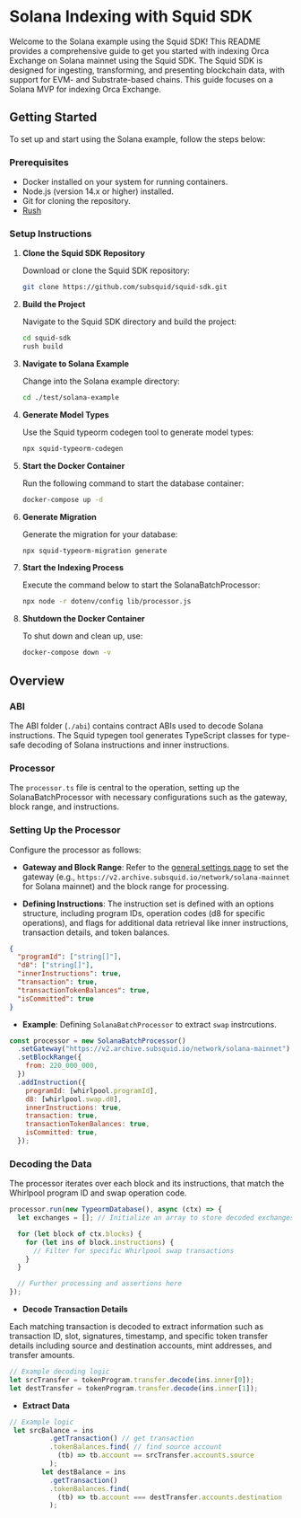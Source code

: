 
# Solana Indexing with Squid SDK

Welcome to the Solana example using the Squid SDK! This README provides a comprehensive guide to get you started with indexing Orca Exchange on Solana mainnet using the Squid SDK. The Squid SDK is designed for ingesting, transforming, and presenting blockchain data, with support for EVM- and Substrate-based chains. This guide focuses on a Solana MVP for indexing Orca Exchange.

## Getting Started

To set up and start using the Solana example, follow the steps below:

### Prerequisites

- Docker installed on your system for running containers.
- Node.js (version 14.x or higher) installed.
- Git for cloning the repository.
- [Rush](https://www.npmjs.com/package/@microsoft/rush)

### Setup Instructions

1. **Clone the Squid SDK Repository**

   Download or clone the Squid SDK repository:

   ```bash
   git clone https://github.com/subsquid/squid-sdk.git
   ```

2. **Build the Project**

   Navigate to the Squid SDK directory and build the project:

   ```bash
   cd squid-sdk
   rush build
   ```

3. **Navigate to Solana Example**

   Change into the Solana example directory:

   ```bash
   cd ./test/solana-example
   ```

4. **Generate Model Types**

   Use the Squid typeorm codegen tool to generate model types:

   ```bash
   npx squid-typeorm-codegen
   ```

5. **Start the Docker Container**

   Run the following command to start the database container:

   ```bash
   docker-compose up -d
   ```

6. **Generate Migration**

   Generate the migration for your database:

   ```bash
   npx squid-typeorm-migration generate
   ```

7. **Start the Indexing Process**

   Execute the command below to start the SolanaBatchProcessor:

   ```bash
   npx node -r dotenv/config lib/processor.js
   ```

8. **Shutdown the Docker Container**

   To shut down and clean up, use:

   ```bash
   docker-compose down -v
   ```

## Overview

### ABI

The ABI folder (`./abi`) contains contract ABIs used to decode Solana instructions. The Squid typegen tool generates TypeScript classes for type-safe decoding of Solana instructions and inner instructions.

### Processor

The `processor.ts` file is central to the operation, setting up the SolanaBatchProcessor with necessary configurations such as the gateway, block range, and instructions.

### Setting Up the Processor

Configure the processor as follows:

- **Gateway and Block Range**: Refer to the [general settings page](https://docs.subsquid.io/sdk/reference/processors/evm-batch/general/) to set the gateway (e.g., `https://v2.archive.subsquid.io/network/solana-mainnet` for Solana mainnet) and the block range for processing.

- **Defining Instructions**: The instruction set is defined with an options structure, including program IDs, operation codes (d8 for specific operations), and flags for additional data retrieval like inner instructions, transaction details, and token balances.

```json
{
  "programId": ["string[]"],
  "d8": ["string[]"],
  "innerInstructions": true,
  "transaction": true,
  "transactionTokenBalances": true,
  "isCommitted": true
}
```

- **Example**: Defining `SolanaBatchProcessor` to extract `swap` instrcutions.
   
```js
const processor = new SolanaBatchProcessor()
  .setGateway("https://v2.archive.subsquid.io/network/solana-mainnet")
  .setBlockRange({
    from: 220_000_000,
  })
  .addInstruction({
    programId: [whirlpool.programId],
    d8: [whirlpool.swap.d8],
    innerInstructions: true,
    transaction: true,
    transactionTokenBalances: true,
    isCommitted: true,
  });
```
### Decoding the Data

The processor iterates over each block and its instructions, that match the Whirlpool program ID and swap operation code.

```js
processor.run(new TypeormDatabase(), async (ctx) => {
  let exchanges = []; // Initialize an array to store decoded exchanges

  for (let block of ctx.blocks) {
    for (let ins of block.instructions) {
      // Filter for specific Whirlpool swap transactions
    }
  }

  // Further processing and assertions here
});
```
- **Decode Transaction Details**

Each matching transaction is decoded to extract information such as transaction ID, slot, signatures, timestamp, and specific token transfer details including source and destination accounts, mint addresses, and transfer amounts.

```js
// Example decoding logic
let srcTransfer = tokenProgram.transfer.decode(ins.inner[0]);
let destTransfer = tokenProgram.transfer.decode(ins.inner[1]);
```
- **Extract Data**
```js
// Example logic
 let srcBalance = ins
          .getTransaction() // get transaction
          .tokenBalances.find( // find source account
            (tb) => tb.account == srcTransfer.accounts.source
          );
        let destBalance = ins
          .getTransaction()
          .tokenBalances.find(
            (tb) => tb.account === destTransfer.accounts.destination
          );

```
